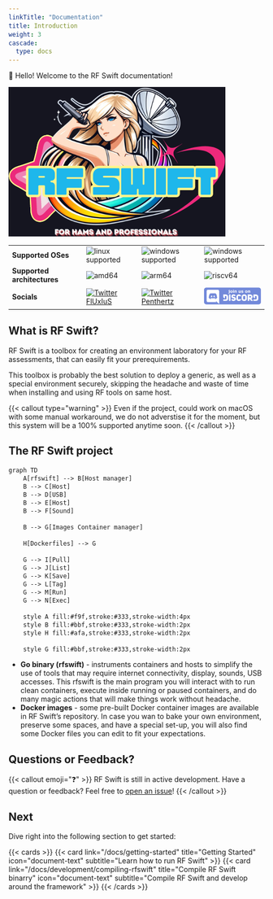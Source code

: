 ```yaml
---
linkTitle: "Documentation"
title: Introduction
weight: 3
cascade:
  type: docs
---
```


👋 Hello! Welcome to the RF Swift documentation!

![landscape](https://github.com/PentHertz/RF-Swift-docs/blob/main/.assets/logo.png?raw=true)

<div align="center">
  <table>
    <tr>
      <td><strong>Supported OSes</strong></td>
      <td><img alt="linux supported" src="https://img.shields.io/badge/linux-supported-success"></td>
      <td><img alt="windows supported" src="https://img.shields.io/badge/windows-supported-success"></td>
      <td><img alt="windows supported" src="https://img.shields.io/badge/macos-pending-orange"></td>
    </tr>
    <tr>
      <td><strong>Supported architectures</strong></td>
      <td><img alt="amd64" src="https://img.shields.io/badge/amd64%20(x86__64)-supported-success"></td>
      <td><img alt="arm64" src="https://img.shields.io/badge/arm64%20(aarch64)-supported-success"></td>
      <td><img alt="riscv64" src="https://img.shields.io/badge/riscv64%20-supported-success"></td>
    </tr>
    <tr>
      <td><strong>Socials</strong></td>
      <td><a target="_blank" rel="noopener noreferrer" href="https://x.com/intent/follow?screen_name=FlUxIuS" title="Follow"><img src="https://img.shields.io/twitter/follow/_nwodtuhs?label=FlUxIuS&style=social" alt="Twitter FlUxIuS"></a></td>
      <td><a target="_blank" rel="noopener noreferrer" href="https://x.com/intent/follow?screen_name=Penthertz" title="Follow"><img src="https://img.shields.io/twitter/follow/_nwodtuhs?label=Penthertz&style=social" alt="Twitter Penthertz"></a></td>
      <td>
        <a target="_blank" rel="noopener noreferrer" href="https://discord.gg/NS3HayKrpA" title="Join us on Discord"><img src="https://github.com/PentHertz/RF-Swift-docs/blob/main/.assets/discord_join_us.png?raw=true" width="150" alt="Join us on Discord"></a>
      </td>
    </tr>
  </table>
</div>

## What is RF Swift?

RF Swift is a toolbox for creating an environment laboratory for your RF assessments, that can easily fit your prerequirements.

This toolbox is probably the best solution to deploy a generic, as well as a special environment securely, skipping the headache and waste of time when installing and using RF tools on same host.

{{< callout type="warning" >}}
  Even if the project, could work on macOS with some manual workaround, we do not adverstise it for the moment, but this system will be a 100% supported anytime soon.
{{< /callout >}}


## The RF Swift project

```mermaid
graph TD
    A[rfswift] --> B[Host manager]
    B --> C[Host]
    B --> D[USB]
    B --> E[Host]
    B --> F[Sound]

    B --> G[Images Container manager]

    H[Dockerfiles] --> G

    G --> I[Pull]
    G --> J[List]
    G --> K[Save]
    G --> L[Tag]
    G --> M[Run]
    G --> N[Exec]
    
    style A fill:#f9f,stroke:#333,stroke-width:4px
    style B fill:#bbf,stroke:#333,stroke-width:2px
    style H fill:#afa,stroke:#333,stroke-width:2px

    style G fill:#bbf,stroke:#333,stroke-width:2px

```

- **Go binary (rfswift)** - instruments containers and hosts to simplify the use of tools that may require internet connectivity, display, sounds, USB accesses. This rfswift is the main program you will interact with to run clean containers, execute inside running or paused containers, and do many magic actions that will make things work without headache.
- **Docker images** - some pre-built Docker container images are available in RF Swift’s repository. In case you wan to bake your own environment, preserve some spaces, and have a special set-up, you will also find some Docker files you can edit to fit your expectations.

## Questions or Feedback?

{{< callout emoji="❓" >}}
  RF Swift is still in active development.
  Have a question or feedback? Feel free to [open an issue](https://github.com/PentHertz/RF-Swift/issues)!
{{< /callout >}}

## Next

Dive right into the following section to get started:

{{< cards >}}
  {{< card link="/docs/getting-started" title="Getting Started" icon="document-text" subtitle="Learn how to run RF Swift" >}}
  {{< card link="/docs/development/compiling-rfswift" title="Compile RF Swift binarry" icon="document-text" subtitle="Compile RF Swift and develop around the framework" >}}
{{< /cards >}}

